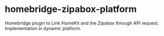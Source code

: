 # homebridge-zipabox-platform
Homebridge plugin to Link HomeKit and the Zipabox through API request. Implementation in dynamic platform.
